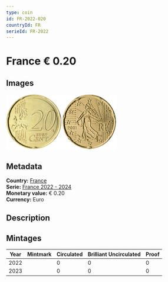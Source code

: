 ```yaml
---
type: coin
id: FR-2022-020
countryId: FR
serieId: FR-2022
---
```


# France € 0.20

## Images

<img src="../../../Images/common-2007-020.webp" height="150" alt="Front image"><img src="Images/france-2022-020.webp" height="150" alt="Back image">

## Metadata

**Country:** [France](../index.md)\
**Serie:** [France 2022 - 2024](index.md)\
**Monetary value:** € 0.20\
**Currency:** Euro

## Description


## Mintages

| Year | Mintmark | Circulated | Brilliant Uncirculated | Proof |
| ---- | -------- | ---------- | ---------------------- | ----- |
| 2022 |  | 0 | 0 | 0 |
| 2023 |  | 0 | 0 | 0 |

